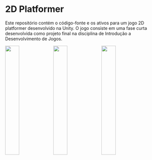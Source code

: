 # 2D Platformer

Este repositório contém o código-fonte e os ativos para um jogo 2D platformer desenvolvido na Unity. O jogo consiste em uma fase curta desenvolvida como projeto final na disciplina de Introdução a Desenvolvimento de Jogos.

<img src="https://github.com/FelipeTolentino/2D-Platformer/tree/main/repo/1.png" height=30% width=30%>
<img src="https://github.com/FelipeTolentino/2D-Platformer/tree/main/repo/2.png" height=30% width=30%>
<img src="https://github.com/FelipeTolentino/2D-Platformer/tree/main/repo/3.png" height=30% width=30%>
